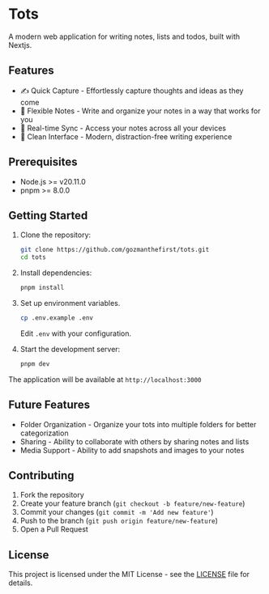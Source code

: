 # Tots

A modern web application for writing notes, lists and todos, built with Nextjs.

## Features

- ✍️ Quick Capture - Effortlessly capture thoughts and ideas as they come
- 📝 Flexible Notes - Write and organize your notes in a way that works for you
- 🔄 Real-time Sync - Access your notes across all your devices
- 🎨 Clean Interface - Modern, distraction-free writing experience

## Prerequisites

- Node.js >= v20.11.0
- pnpm >= 8.0.0

## Getting Started

1. Clone the repository:

   ```bash
   git clone https://github.com/gozmanthefirst/tots.git
   cd tots
   ```

2. Install dependencies:

   ```bash
   pnpm install
   ```

3. Set up environment variables.

   ```bash
   cp .env.example .env
   ```

   Edit `.env` with your configuration.

4. Start the development server:

   ```bash
   pnpm dev
   ```

The application will be available at `http://localhost:3000`

## Future Features

- Folder Organization - Organize your tots into multiple folders for better categorization
- Sharing - Ability to collaborate with others by sharing notes and lists
- Media Support - Ability to add snapshots and images to your notes

## Contributing

1. Fork the repository
2. Create your feature branch (`git checkout -b feature/new-feature`)
3. Commit your changes (`git commit -m 'Add new feature'`)
4. Push to the branch (`git push origin feature/new-feature`)
5. Open a Pull Request

## License

This project is licensed under the MIT License - see the [LICENSE](LICENSE) file for details.
